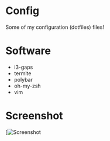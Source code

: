 # Config
Some of my configuration (dotfiles) files!

# Software
- i3-gaps
- termite
- polybar
- oh-my-zsh
- vim

# Screenshot
[![Screenshot](https://lh3.googleusercontent.com/--DvvKqtOrew/WVxvnpI8UcI/AAAAAAAANIU/VkVMW6T3pbAsvIqya7G9Fw2LKcavBBxkgCL0BGAYYCw/h1080/Screenshot_2017-07-04_21-47-58.png)
